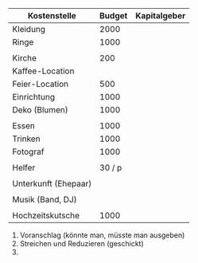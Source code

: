 
| Kostenstelle         | Budget | Kapitalgeber |
| -------------------- | ------ | ------------ |
| Kleidung             | 2000   |              |
| Ringe                | 1000   |              |
|                      |        |              |
| Kirche               | 200    |              |
| Kaffee-Location      |        |              |
| Feier-Location       | 500    |              |
| Einrichtung          | 1000   |              |
| Deko (Blumen)        | 1000   |              |
|                      |        |              |
| Essen                | 1000   |              |
| Trinken              | 1000   |              |
| Fotograf             | 1000   |              |
|                      |        |              |
| Helfer               | 30 / p |              |
|                      |        |              |
| Unterkunft (Ehepaar) |        |              |
|                      |        |              |
| Musik (Band, DJ)     |        |              |
|                      |        |              |
| Hochzeitskutsche     | 1000   |              |


1. Voranschlag (könnte man, müsste man ausgeben)
2. Streichen und Reduzieren (geschickt)
3. 